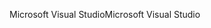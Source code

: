 <span data-ttu-id="d3760-101">Microsoft Visual Studio</span><span class="sxs-lookup"><span data-stu-id="d3760-101">Microsoft Visual Studio</span></span>